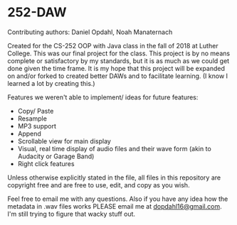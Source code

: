 # 252-DAW

Contributing authors: Daniel Opdahl, Noah Manaternach

Created for the CS-252 OOP with Java class in the fall of 2018 at Luther College. This was our final project for the class. This project is by no means complete or satisfactory by my standards, but it is as much as we could get done given the time frame. It is my hope that this project will be expanded on and/or forked to created better DAWs and to facilitate learning. (I know I learned a lot by creating this.)

Features we weren't able to implement/ ideas for future features: 
- Copy/ Paste
- Resample
- MP3 support
- Append
- Scrollable view for main display
- Visual, real time display of audio files and their wave form (akin to Audacity or Garage Band)
- Right click features

Unless otherwise explicitly stated in the file, all files in this repository are copyright free and are free to use, edit, and copy as you wish.

Feel free to email me with any questions. Also if you have any idea how the metadata in .wav files works PLEASE email me at dopdahl16@gmail.com. I'm still trying to figure that wacky stuff out.
